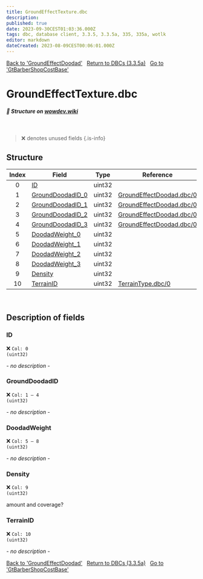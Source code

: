 ```yaml
---
title: GroundEffectTexture.dbc
description:
published: true
date: 2023-09-30CEST01:03:36.000Z
tags: dbc, database client, 3.3.5, 3.3.5a, 335, 335a, wotlk
editor: markdown
dateCreated: 2023-08-09CEST00:06:01.000Z
---
```

<a href="https://trinitycore.info/files/DBC/335/groundeffectdoodad" class="mt-5 v-btn v-btn--depressed v-btn--flat v-btn--outlined theme--light v-size--default darkblue--text text--lighten-3"><span class="v-btn__content"><i aria-hidden="true" class="v-icon notranslate v-icon--left mdi mdi-arrow-left theme--light"></i><span>Back to 'GroundEffectDoodad'</span></span></a>&nbsp;&nbsp;&nbsp;<a href="https://trinitycore.info/files/DBC/335/DBC" class="mt-5 v-btn v-btn--depressed v-btn--flat v-btn--outlined theme--light v-size--default darkblue--text text--lighten-3"><span class="v-btn__content"><i aria-hidden="true" class="v-icon notranslate v-icon--left mdi mdi-home-outline theme--light"></i><span>Return to DBCs (3.3.5a)</span></span></a>&nbsp;&nbsp;&nbsp;<a href="https://trinitycore.info/files/DBC/335/gtbarbershopcostbase" class="mt-5 v-btn v-btn--depressed v-btn--flat v-btn--outlined theme--light v-size--default darkblue--text text--lighten-3"><span class="v-btn__content"><span>Go to 'GtBarberShopCostBase'</span><i aria-hidden="true" class="v-icon notranslate v-icon--right mdi mdi-arrow-right theme--light"></i></span></a>

# GroundEffectTexture.dbc
##### :pencil: Structure on [wowdev.wiki](https://wowdev.wiki/DB/GroundEffectTexture)
&nbsp;

> :x: denotes unused fields
{.is-info}


## Structure

| Index | Field | Type | Reference |
| :---: | --- | :---: | --- |
| 0 | [ID](#id-alt) | uint32 |  |
| 1 | [GroundDoodadID_0](#grounddoodadid) | uint32 | [GroundEffectDoodad.dbc/0](/files/DBC/335/groundeffectdoodad#id-alt) |
| 2 | [GroundDoodadID_1](#grounddoodadid) | uint32 | [GroundEffectDoodad.dbc/0](/files/DBC/335/groundeffectdoodad#id-alt) |
| 3 | [GroundDoodadID_2](#grounddoodadid) | uint32 | [GroundEffectDoodad.dbc/0](/files/DBC/335/groundeffectdoodad#id-alt) |
| 4 | [GroundDoodadID_3](#grounddoodadid) | uint32 | [GroundEffectDoodad.dbc/0](/files/DBC/335/groundeffectdoodad#id-alt) |
| 5 | [DoodadWeight_0](#doodadweight) | uint32 |  |
| 6 | [DoodadWeight_1](#doodadweight) | uint32 |  |
| 7 | [DoodadWeight_2](#doodadweight) | uint32 |  |
| 8 | [DoodadWeight_3](#doodadweight) | uint32 |  |
| 9 | [Density](#density) | uint32 |  |
| 10 | [TerrainID](#terrainid) | uint32 | [TerrainType.dbc/0](/files/DBC/335/terraintype#id-alt) |
&nbsp;
## Description of fields

### ID <!-- {#id-alt} -->
:x: <code>Col: 0 (uint32)</code>

*- no description -*
&nbsp;

### GroundDoodadID
:x: <code>Col: 1 &ndash; 4 (uint32)</code>

*- no description -*
&nbsp;

### DoodadWeight
:x: <code>Col: 5 &ndash; 8 (uint32)</code>

*- no description -*
&nbsp;

### Density
:x: <code>Col: 9 (uint32)</code>

amount and coverage?
&nbsp;

### TerrainID
:x: <code>Col: 10 (uint32)</code>

*- no description -*
&nbsp;

<a href="https://trinitycore.info/files/DBC/335/groundeffectdoodad" class="mt-5 v-btn v-btn--depressed v-btn--flat v-btn--outlined theme--light v-size--default darkblue--text text--lighten-3"><span class="v-btn__content"><i aria-hidden="true" class="v-icon notranslate v-icon--left mdi mdi-arrow-left theme--light"></i><span>Back to 'GroundEffectDoodad'</span></span></a>&nbsp;&nbsp;&nbsp;<a href="https://trinitycore.info/files/DBC/335/DBC" class="mt-5 v-btn v-btn--depressed v-btn--flat v-btn--outlined theme--light v-size--default darkblue--text text--lighten-3"><span class="v-btn__content"><i aria-hidden="true" class="v-icon notranslate v-icon--left mdi mdi-home-outline theme--light"></i><span>Return to DBCs (3.3.5a)</span></span></a>&nbsp;&nbsp;&nbsp;<a href="https://trinitycore.info/files/DBC/335/gtbarbershopcostbase" class="mt-5 v-btn v-btn--depressed v-btn--flat v-btn--outlined theme--light v-size--default darkblue--text text--lighten-3"><span class="v-btn__content"><span>Go to 'GtBarberShopCostBase'</span><i aria-hidden="true" class="v-icon notranslate v-icon--right mdi mdi-arrow-right theme--light"></i></span></a>
